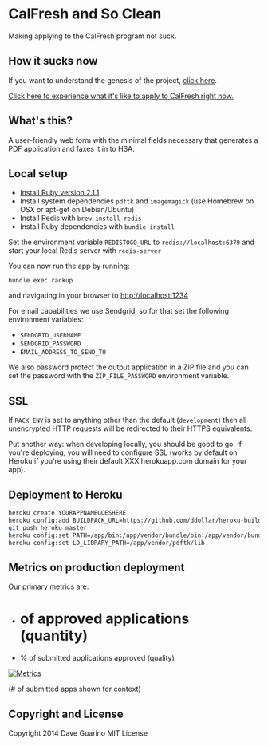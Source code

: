 # CalFresh and So Clean

Making applying to the CalFresh program not suck.

## How it sucks now

If you want to understand the genesis of the project, [click here](https://github.com/codeforamerica/health-project-ideas/issues/6).

[Click here to experience what it's like to apply to CalFresh right now.](http://codeforamerica.github.io/citizen-onboard/calfresh/)

## What's this?

A user-friendly web form with the minimal fields necessary that generates a PDF application and faxes it in to HSA.

## Local setup

- [Install Ruby version 2.1.1](https://github.com/codeforamerica/howto/blob/master/Ruby.md)
- Install system dependencies `pdftk` and `imagemagick` (use Homebrew on OSX or apt-get on Debian/Ubuntu)
- Install Redis with `brew install redis`
- Install Ruby dependencies with `bundle install`

Set the environment variable `REDISTOGO_URL` to `redis://localhost:6379` and start your local Redis server with `redis-server`

You can now run the app by running:

```
bundle exec rackup
```

and navigating in your browser to [http://localhost:1234](http://localhost:1234)

For email capabilities we use Sendgrid, so for that set the following environment variables:

- `SENDGRID_USERNAME`
- `SENDGRID_PASSWORD`
- `EMAIL_ADDRESS_TO_SEND_TO`

We also password protect the output application in a ZIP file and you can set the password with the `ZIP_FILE_PASSWORD` environment variable.

## SSL

If `RACK_ENV` is set to anything other than the default (`development`) then all unencrypted HTTP requests will be redirected to their HTTPS equivalents.

Put another way: when developing locally, you should be good to go. If you're deploying, you will need to configure SSL (works by default on Heroku if you're using their default XXX.herokuapp.com domain for your app).

## Deployment to Heroku

```bash
heroku create YOURAPPNAMEGOESHERE
heroku config:add BUILDPACK_URL=https://github.com/ddollar/heroku-buildpack-multi.git
git push heroku master
heroku config:set PATH=/app/bin:/app/vendor/bundle/bin:/app/vendor/bundle/ruby/2.1.0/bin:/usr/local/bin:/usr/bin:/bin:/app/vendor/pdftk/bin
heroku config:set LD_LIBRARY_PATH=/app/vendor/pdftk/lib
```

## Metrics on production deployment
Our primary metrics are:
- # of approved applications (quantity)
- % of submitted applications approved (quality)

[![Metrics](https://plot.ly/~lippytak/189.png)](http://keep-it-clean-metrics.herokuapp.com/)

(# of submitted apps shown for context)

## Copyright and License

Copyright 2014 Dave Guarino
MIT License
